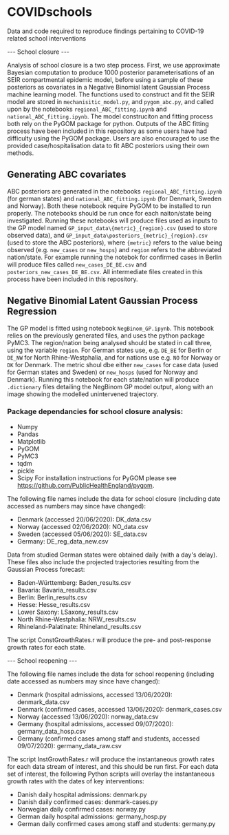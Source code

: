 ﻿# COVIDschools
Data and code required to reproduce findings pertaining to COVID-19 related school interventions

--- School closure ---



Analysis of school closure is a two step process. First, we use approximate Bayesian computation to produce 1000 posterior parameterisations of an SEIR compartmental epidemic model, before using a sample of these posteriors as covariates in a Negative Binomial latent Gaussian Process machine learning model. The functions used to construct and fit the SEIR model are stored in `mechanisitic_model.py`, and `pygom_abc.py`, and called upon by the notebooks `regional_ABC_fitting.ipynb` and `national_ABC_fitting.ipynb`. The model construciton and fitting process both rely on the PyGOM package for python. Outputs of the ABC fitting process have been included in this repository as some users have had difficulty using the PyGOM package. Users are also encouraged to use the provided case/hospitalisation data to fit ABC posteriors using their own methods.


## Generating ABC covariates


ABC posteriors are generated in the notebooks `regional_ABC_fitting.ipynb` (for german states) and `national_ABC_fitting.ipynb` (for Denmark, Sweden and Norway). Both these notebook require PyGOM to be installed to run properly. The notebooks should be run once for each naiton/state being investigated. Running these notebooks will produce files used as inputs to the GP model named `GP_input_data\{metric}_{region}.csv` (used to store observed data), and `GP_input_data\posteriors_{metric}_{region}.csv` (used to store the ABC posteriors), where `{metric}` refers to the value being observed (e.g. `new_cases` or `new_hosps`) and `region` refers to the abbreviated nation/state. For example running the notebok for confirmed cases in Berlin will produce files called `new_cases_DE_BE.csv` and `posteriors_new_cases_DE_BE.csv`. All intermediate files created in this process have been included in this repository. 


## Negative Binomial Latent Gaussian Process Regression


The GP model is fitted using notebook `NegBinom_GP.ipynb`. This notebook relies on the previously generated files, and uses the python package PyMC3. The region/nation being analysed should be stated in call three, using the variable `region`. For German states use, e.g. `DE_BE` for Berlin or `DE_NW` for North Rhine-Westphalia, and for nations use e.g. `NO` for Norway or `DK` for Denmark. The metric shoul dbe either `new_cases` for case data (used for German states and Sweden) or `new_hosps` (used for Norway and Denmark). Running this notebook for each state/nation will produce `.dictionary` files detailing the NegBinom GP model output, along with an image showing the modelled unintervened trajectory. 

### Package dependancies for school closure analysis:
- Numpy
- Pandas
- Matplotlib
- PyGOM
- PyMC3
- tqdm
- pickle
- Scipy
For installation instructions for PyGOM please see https://github.com/PublicHealthEngland/pygom. 

The following file names include the data for school closure (including date accessed as numbers may since have changed):
- Denmark (accessed 20/06/2020): DK_data.csv
- Norway (accessed 02/06/2020): NO_data.csv
- Sweden (accessed 05/06/2020): SE_data.csv
- Germany: DE_reg_data_new.csv

Data from studied German states were obtained daily (with a day's delay). These files also include the projected trajectories resulting from the Gaussian Process forecast:
- Baden-Württemberg: Baden_results.csv
- Bavaria: Bavaria_results.csv
- Berlin: Berlin_results.csv
- Hesse: Hesse_results.csv
- Lower Saxony: LSaxony_results.csv
- North Rhine-Westphalia: NRW_results.csv
- Rhineland-Palatinate: Rhineland_results.csv

The script ConstGrowthRates.r will produce the pre- and post-response growth rates for each state.

--- School reopening ---

The following file names include the data for school reopening (including date accessed as numbers may since have changed):
- Denmark (hospital admissions, accessed 13/06/2020): denmark_data.csv
- Denmark (confirmed cases, accessed 13/06/2020): denmark_cases.csv
- Norway (accessed 13/06/2020): norway_data.csv
- Germany (hospital admissions, accessed 09/07/2020): germany_data_hosp.csv
- Germany (confirmed cases among staff and students, accessed 09/07/2020): germany_data_raw.csv

The script InstGrowthRates.r will produce the instantaneous growth rates for each data stream of interest, and this should be run first. For each data set of interest, the following Python scripts will overlay the instantaneous growth rates with the dates of key interventions:
- Danish daily hospital admissions: denmark.py
- Danish daily confirmed cases: denmark-cases.py
- Norwegian daily confirmed cases: norway.py
- German daily hospital admissions: germany_hosp.py
- German daily confirmed cases among staff and students: germany.py
